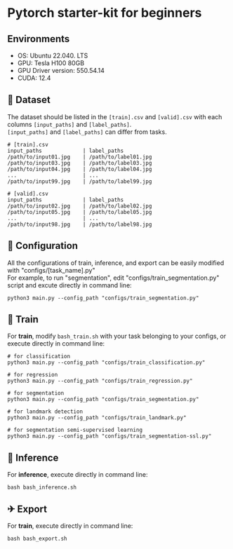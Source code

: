 # Pytorch starter-kit for beginners


## Environments

- OS: Ubuntu 22.040. LTS
- GPU: Tesla H100 80GB
- GPU Driver version: 550.54.14
- CUDA: 12.4

## 🧡 Dataset
The dataset should be listed in the `[train].csv` and `[valid].csv` with each columns `[input_paths]` and `[label_paths]`.<br>
`[input_paths]` and `[label_paths]` can differ from tasks.

```
# [train].csv
input_paths             | label_paths
/path/to/input01.jpg    | /path/to/label01.jpg
/path/to/input03.jpg    | /path/to/label03.jpg
/path/to/input04.jpg    | /path/to/label04.jpg
...                     | ...
/path/to/input99.jpg    | /path/to/label99.jpg
```
```
# [valid].csv
input_paths             | label_paths
/path/to/input02.jpg    | /path/to/label02.jpg
/path/to/input05.jpg    | /path/to/label05.jpg
...                     | ...
/path/to/input98.jpg    | /path/to/label98.jpg
```

## 💙 Configuration
All the configurations of train, inference, and export can be easily modified with "configs/[task_name].py"<br>
For example, to run "segmentation", edit "configs/train_segmentation.py" script and excute directly in command line:
```
python3 main.py --config_path "configs/train_segmentation.py"
```


## 🚄 Train
For <b>train</b>, modify `bash_train.sh` with your task belonging to your configs, or execute directly in command line:
```
# for classification
python3 main.py --config_path "configs/train_classification.py"

# for regression
python3 main.py --config_path "configs/train_regression.py"

# for segmentation
python3 main.py --config_path "configs/train_segmentation.py"

# for landmark detection
python3 main.py --config_path "configs/train_landmark.py"

# for segmentation semi-supervised learning
python3 main.py --config_path "configs/train_segmentation-ssl.py"
```


## 🛴 Inference
For <b>inference</b>, execute directly in command line:
```
bash bash_inference.sh
```


## ✈ Export
For <b>train</b>, execute directly in command line:
```
bash bash_export.sh
```
